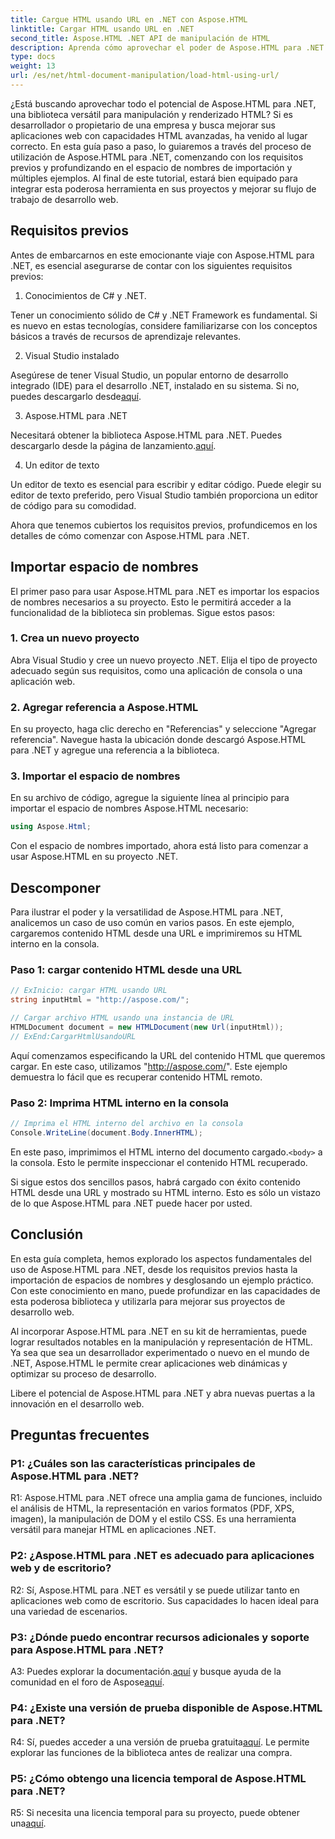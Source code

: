 ```yaml
---
title: Cargue HTML usando URL en .NET con Aspose.HTML
linktitle: Cargar HTML usando URL en .NET
second_title: Aspose.HTML .NET API de manipulación de HTML
description: Aprenda cómo aprovechar el poder de Aspose.HTML para .NET. Impulsa tu desarrollo web con manipulación y renderizado HTML.
type: docs
weight: 13
url: /es/net/html-document-manipulation/load-html-using-url/
---
```


¿Está buscando aprovechar todo el potencial de Aspose.HTML para .NET, una biblioteca versátil para manipulación y renderizado HTML? Si es desarrollador o propietario de una empresa y busca mejorar sus aplicaciones web con capacidades HTML avanzadas, ha venido al lugar correcto. En esta guía paso a paso, lo guiaremos a través del proceso de utilización de Aspose.HTML para .NET, comenzando con los requisitos previos y profundizando en el espacio de nombres de importación y múltiples ejemplos. Al final de este tutorial, estará bien equipado para integrar esta poderosa herramienta en sus proyectos y mejorar su flujo de trabajo de desarrollo web.

## Requisitos previos

Antes de embarcarnos en este emocionante viaje con Aspose.HTML para .NET, es esencial asegurarse de contar con los siguientes requisitos previos:

1. Conocimientos de C# y .NET.

Tener un conocimiento sólido de C# y .NET Framework es fundamental. Si es nuevo en estas tecnologías, considere familiarizarse con los conceptos básicos a través de recursos de aprendizaje relevantes.

2. Visual Studio instalado

 Asegúrese de tener Visual Studio, un popular entorno de desarrollo integrado (IDE) para el desarrollo .NET, instalado en su sistema. Si no, puedes descargarlo desde[aquí](https://visualstudio.microsoft.com/).

3. Aspose.HTML para .NET

 Necesitará obtener la biblioteca Aspose.HTML para .NET. Puedes descargarlo desde la página de lanzamiento.[aquí](https://releases.aspose.com/html/net/).

4. Un editor de texto

Un editor de texto es esencial para escribir y editar código. Puede elegir su editor de texto preferido, pero Visual Studio también proporciona un editor de código para su comodidad.

Ahora que tenemos cubiertos los requisitos previos, profundicemos en los detalles de cómo comenzar con Aspose.HTML para .NET.

## Importar espacio de nombres

El primer paso para usar Aspose.HTML para .NET es importar los espacios de nombres necesarios a su proyecto. Esto le permitirá acceder a la funcionalidad de la biblioteca sin problemas. Sigue estos pasos:

### 1. Crea un nuevo proyecto

Abra Visual Studio y cree un nuevo proyecto .NET. Elija el tipo de proyecto adecuado según sus requisitos, como una aplicación de consola o una aplicación web.

### 2. Agregar referencia a Aspose.HTML

En su proyecto, haga clic derecho en "Referencias" y seleccione "Agregar referencia". Navegue hasta la ubicación donde descargó Aspose.HTML para .NET y agregue una referencia a la biblioteca.

### 3. Importar el espacio de nombres

En su archivo de código, agregue la siguiente línea al principio para importar el espacio de nombres Aspose.HTML necesario:

```csharp
using Aspose.Html;
```

Con el espacio de nombres importado, ahora está listo para comenzar a usar Aspose.HTML en su proyecto .NET.

## Descomponer

Para ilustrar el poder y la versatilidad de Aspose.HTML para .NET, analicemos un caso de uso común en varios pasos. En este ejemplo, cargaremos contenido HTML desde una URL e imprimiremos su HTML interno en la consola.

### Paso 1: cargar contenido HTML desde una URL

```csharp
// ExInicio: cargar HTML usando URL
string inputHtml = "http://aspose.com/";

// Cargar archivo HTML usando una instancia de URL
HTMLDocument document = new HTMLDocument(new Url(inputHtml));
// ExEnd:CargarHtmlUsandoURL
```

Aquí comenzamos especificando la URL del contenido HTML que queremos cargar. En este caso, utilizamos "http://aspose.com/". Este ejemplo demuestra lo fácil que es recuperar contenido HTML remoto.

### Paso 2: Imprima HTML interno en la consola

```csharp
// Imprima el HTML interno del archivo en la consola
Console.WriteLine(document.Body.InnerHTML);
```

 En este paso, imprimimos el HTML interno del documento cargado.`<body>` a la consola. Esto le permite inspeccionar el contenido HTML recuperado.

Si sigue estos dos sencillos pasos, habrá cargado con éxito contenido HTML desde una URL y mostrado su HTML interno. Esto es sólo un vistazo de lo que Aspose.HTML para .NET puede hacer por usted.

## Conclusión

En esta guía completa, hemos explorado los aspectos fundamentales del uso de Aspose.HTML para .NET, desde los requisitos previos hasta la importación de espacios de nombres y desglosando un ejemplo práctico. Con este conocimiento en mano, puede profundizar en las capacidades de esta poderosa biblioteca y utilizarla para mejorar sus proyectos de desarrollo web.

Al incorporar Aspose.HTML para .NET en su kit de herramientas, puede lograr resultados notables en la manipulación y representación de HTML. Ya sea que sea un desarrollador experimentado o nuevo en el mundo de .NET, Aspose.HTML le permite crear aplicaciones web dinámicas y optimizar su proceso de desarrollo.

Libere el potencial de Aspose.HTML para .NET y abra nuevas puertas a la innovación en el desarrollo web.

## Preguntas frecuentes

### P1: ¿Cuáles son las características principales de Aspose.HTML para .NET?
   
R1: Aspose.HTML para .NET ofrece una amplia gama de funciones, incluido el análisis de HTML, la representación en varios formatos (PDF, XPS, imagen), la manipulación de DOM y el estilo CSS. Es una herramienta versátil para manejar HTML en aplicaciones .NET.

### P2: ¿Aspose.HTML para .NET es adecuado para aplicaciones web y de escritorio?
   
R2: Sí, Aspose.HTML para .NET es versátil y se puede utilizar tanto en aplicaciones web como de escritorio. Sus capacidades lo hacen ideal para una variedad de escenarios.

### P3: ¿Dónde puedo encontrar recursos adicionales y soporte para Aspose.HTML para .NET?
   
 A3: Puedes explorar la documentación.[aquí](https://reference.aspose.com/html/net/) y busque ayuda de la comunidad en el foro de Aspose[aquí](https://forum.aspose.com/).

### P4: ¿Existe una versión de prueba disponible de Aspose.HTML para .NET?
   
 R4: Sí, puedes acceder a una versión de prueba gratuita[aquí](https://releases.aspose.com/). Le permite explorar las funciones de la biblioteca antes de realizar una compra.

### P5: ¿Cómo obtengo una licencia temporal de Aspose.HTML para .NET?
   
R5: Si necesita una licencia temporal para su proyecto, puede obtener una[aquí](https://purchase.aspose.com/temporary-license/).